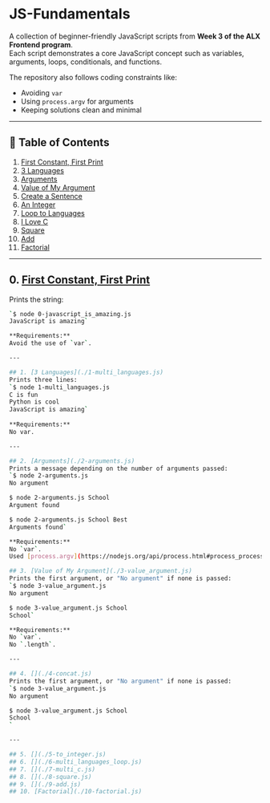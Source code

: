 # JS-Fundamentals  
A collection of beginner-friendly JavaScript scripts from **Week 3 of the ALX Frontend program**.  
Each script demonstrates a core JavaScript concept such as variables, arguments, loops, conditionals, and functions.  

The repository also follows coding constraints like:  
- Avoiding `var`  
- Using `process.argv` for arguments  
- Keeping solutions clean and minimal  

---

## 📑 Table of Contents  
1. [First Constant, First Print](#0-first-constant-first-print)  
2. [3 Languages](#1-3-languages)  
3. [Arguments](#2-arguments)  
4. [Value of My Argument](#3-value-of-my-argument)  
5. [Create a Sentence](#4-create-a-sentence)  
6. [An Integer](#5-an-integer)  
7. [Loop to Languages](#6-loop-to-languages)  
8. [I Love C](#7-i-love-c)  
9. [Square](#8-square)  
10. [Add](#9-add)  
11. [Factorial](#10-factorial)  

---

## 0. [First Constant, First Print](./0-javascript_is_amazing.js)  
Prints the string:  
```bash
`$ node 0-javascript_is_amazing.js
JavaScript is amazing`

**Requirements:**
Avoid the use of `var`.

---

## 1. [3 Languages](./1-multi_languages.js)
Prints three lines:
`$ node 1-multi_languages.js
C is fun
Python is cool
JavaScript is amazing`
 
**Requirements:**
No var.

---

## 2. [Arguments](./2-arguments.js)
Prints a message depending on the number of arguments passed:
`$ node 2-arguments.js
No argument

$ node 2-arguments.js School
Argument found

$ node 2-arguments.js School Best
Arguments found`

**Requirements:**
No `var`.
Used [process.argv](https://nodejs.org/api/process.html#process_process_argv) as a reference.

## 3. [Value of My Argument](./3-value_argument.js)
Prints the first argument, or "No argument" if none is passed:
`$ node 3-value_argument.js
No argument

$ node 3-value_argument.js School
School`

**Requirements:**
No `var`.
No `.length`.

---

## 4. [](./4-concat.js)
Prints the first argument, or "No argument" if none is passed:
`$ node 3-value_argument.js
No argument

$ node 3-value_argument.js School
School
`

---

## 5. [](./5-to_integer.js)
## 6. [](./6-multi_languages_loop.js)
## 7. [](./7-multi_c.js)
## 8. [](./8-square.js)
## 9. [](./9-add.js)
## 10. [Factorial](./10-factorial.js)
